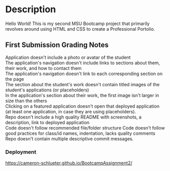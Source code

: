 # Description
 Hello World! This is my second MSU Bootcamp project that primarily revolves around using HTML and CSS to create a Professional Portolio. 





## First Submission Grading Notes

Application doesn't include a photo or avatar of the student  
The application's navigation doesn't include links to sections about them, their work, and how to contact them  
The application's navigation doesn't link to each corresponding section on the page  
The section about the student's work doesn't contain titled images of the student's applications (or placeholders)  
In the application's section about their work, the first image isn't larger in size than the others  
Clicking on a featured application doesn't open that deployed application (at least one application, in case they are using placeholders).  
Repo doesn't include a high quality README with screenshots, a description, link to deployed application  
Code doesn't follow recommended file/folder structure 
Code doesn't follow good practices for class/id names, indentation, lacks quality comments  
Repo doesn't contain multiple descriptive commit messages. 

### Deployment
https://cameron-schlueter.github.io/BootcampAssignment2/